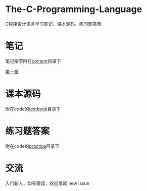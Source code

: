 # The-C-Programming-Language
C程序设计语言学习笔记、课本源码、练习题答案

# 笔记

笔记按节附在[content](/content)目录下

[第一章](/content/C1.md)

# 课本源码

附在code的[textbook](/code/textbook)目录下



# 练习题答案

附在code的[practice](/code/practice)目录下



# 交流

入门新人，如有错误，欢迎发起 new issue

